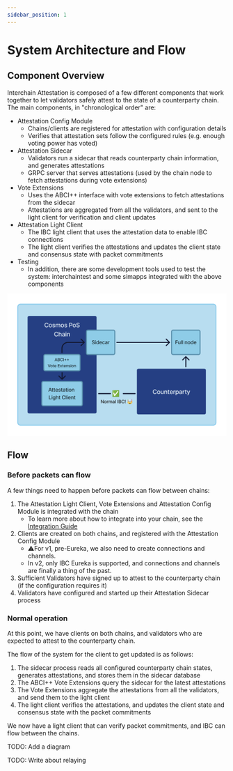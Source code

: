 ```yaml
---
sidebar_position: 1
---
```


# System Architecture and Flow

## Component Overview

Interchain Attestation is composed of a few different components that work together to let validators safely attest to the state of a counterparty chain.
The main components, in "chronological order" are:
* Attestation Config Module
    * Chains/clients are registered for attestation with configuration details
    * Verifies that attestation sets follow the configured rules (e.g. enough voting power has voted)
* Attestation Sidecar
    * Validators run a sidecar that reads counterparty chain information, and generates attestations
    * GRPC server that serves attestations (used by the chain node to fetch attestations during vote extensions)
* Vote Extensions
    * Uses the ABCI++ interface with vote extensions to fetch attestations from the sidecar
    * Attestations are aggregated from all the validators, and sent to the light client for verification and client updates
* Attestation Light Client
    * The IBC light client that uses the attestation data to enable IBC connections
    * The light client verifies the attestations and updates the client state and consensus state with packet commitments
* Testing
    * In addition, there are some development tools used to test the system: interchaintest and some simapps integrated with the above components

![architecture.png](../../static/img/architecture.png)

## Flow

### Before packets can flow

A few things need to happen before packets can flow between chains:
1. The Attestation Light Client, Vote Extensions and Attestation Config Module is integrated with the chain
    * To learn more about how to integrate into your chain, see the [Integration Guide](../integration-guide) 
2. Clients are created on both chains, and registered with the Attestation Config Module
    * ⚠️For v1, pre-Eureka, we also need to create connections and channels. 
    * In v2, only IBC Eureka is supported, and connections and channels are finally a thing of the past.
3. Sufficient Validators have signed up to attest to the counterparty chain (if the configuration requires it)
4. Validators have configured and started up their Attestation Sidecar process

### Normal operation

At this point, we have clients on both chains, and validators who are expected to attest to the counterparty chain.

The flow of the system for the client to get updated is as follows:
1. The sidecar process reads all configured counterparty chain states, generates attestations, and stores them in the sidecar database
2. The ABCI++ Vote Extensions query the sidecar for the latest attestations
3. The Vote Extensions aggregate the attestations from all the validators, and send them to the light client
4. The light client verifies the attestations, and updates the client state and consensus state with the packet commitments

We now have a light client that can verify packet commitments, and IBC can flow between the chains.

TODO: Add a diagram

TODO: Write about relaying
